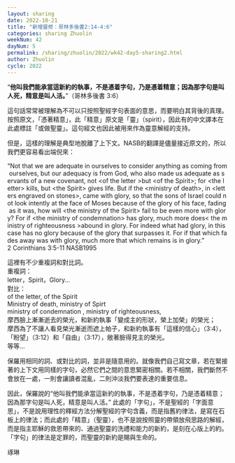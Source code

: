 ```yaml
---
layout: sharing
date: 2022-10-21
title: "新增靈修：哥林多後書2:14-4:6"
categories: sharing Zhuolin
weekNum: 42
dayNum: 5
permalink: /sharing/zhuolin/2022/wk42-day5-sharing2.html
author: Zhuolin
cycle: 2022
---  
```


“**他叫我們能承當這新約的執事，不是憑着字句，乃是憑着精意；因為那字句是叫人死，精意是叫人活。**”（哥林多後書‬ ‭3‬:‭6‬）

這句話常常被理解為不可以只按照聖經字句表面的意思，而要明白其背後的真理。按照原文，「憑著精意」，此「精意」原文是「靈」（spirit），因此有的中文譯本在此處標註「或做聖靈」。這句經文也因此被用來作為靈意解經的支持。

但是，這樣的理解是典型地脫離了上下文。NASB的翻譯是儘量接近原文的，所以我們更容易看出端倪來：

“Not that we are adequate in ourselves to consider anything as coming from ourselves, but our adequacy is from God, who also made us adequate as servants of a new covenant, not <of the letter >but <of the Spirit>; for <the letter> kills, but <the Spirit> gives life. But if the <ministry of death>, in <letters engraved on stones>, came with glory, so that the sons of Israel could not look intently at the face of Moses because of the glory of his face, fading as it was, how will <the ministry of the Spirit> fail to be even more with glory? For if <the ministry of condemnation> has glory, much more does< the ministry of righteousness >abound in glory. For indeed what had glory, in this case has no glory because of the glory that surpasses it. For if that which fades away was with glory, much more that which remains is in glory.”  
‭‭2 Corinthians‬ ‭3‬:‭5‬-‭11‬ ‭NASB1995‬‬

這裡有不少重複詞和對比詞。  
重複詞：  
letter，Spirit，Glory…  
對比：  
of the letter, of the Spirit  
Ministry of death, ministry of Spirt  
ministry of condemnation , ministry of righteousness,  
摩西臉上漸漸逝去的榮光，和新約執事「變成主的形狀，榮上加榮」的榮光；  
摩西為了不讓人看見榮光漸逝而遮上帕子，和新約執事有「這樣的信心」（3:4），「盼望」（3:12）和「自由」（3:17），敞著臉得見主的榮光。  
等等…

保羅用相同的詞、或對比的詞，並非是隨意用的。就像我們自己寫文章，若在緊接著的上下文用同樣的字句，必然它們之間的意思緊密相關。若不相關，我們斷然不會放在一處，一則會讓讀者混亂，二則沖淡我們要表達的重要信息。

因此，保羅說的“他叫我們能承當這新約的執事，不是憑着字句，乃是憑着精意；因為那字句是叫人死，精意是叫人活。” 此處的「字句」，不是聖經的「字面意思」，不是說用理性的釋經方法分解聖經的字句含義，而是指舊約律法，是寫在石板上的律法；而此處的「精意」（聖靈），也不是說按照靈的帶領放飛思路的解經，而是指主耶穌的救恩帶來的、通過聖靈的洗禮和能力的新約，是刻在心版上的約。「字句」的律法是定罪的，而聖靈的新約是賜與生命的。

琢琳


